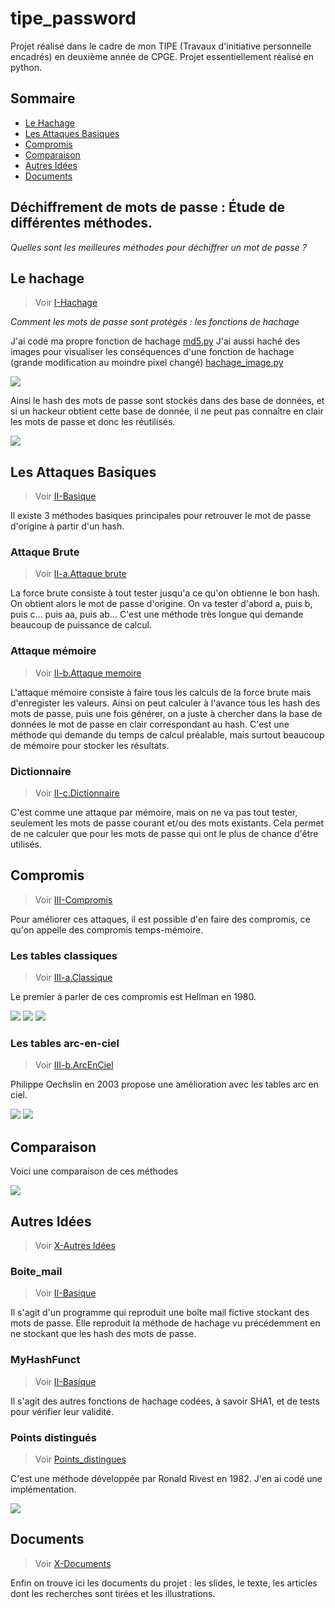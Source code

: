 # tipe_password

Projet réalisé dans le cadre de mon TIPE (Travaux d'initiative personnelle encadrés) en deuxième année de CPGE.
Projet essentiellement réalisé en python.

## Sommaire
- [Le Hachage](#le-hachage)
- [Les Attaques Basiques](#les-attaques-basiques)
- [Compromis](#compromis)
- [Comparaison](#comparaison)
- [Autres Idées](#autres-idées)
- [Documents](#documents)

## Déchiffrement de mots de passe : Étude de différentes méthodes.
*Quelles sont les meilleures méthodes pour déchiffrer un mot de passe ?*

## Le hachage

> Voir [I-Hachage](I-Hachage)

*Comment les mots de passe sont protégés : les fonctions de hachage*

J'ai codé ma propre fonction de hachage [md5.py](/I-Hachage/I-a.MyHash/md5.py)
J'ai aussi haché des images pour visualiser les conséquences d'une fonction de hachage (grande modification au moindre pixel changé) [hachage_image.py](/I-Hachage/I-b.Image_Hachee/hachage_image.py)

<img src="/X-Documents/Tipe_présentation/Tipe_présentation%20copie_page-0003.jpg" />

Ainsi le hash des mots de passe sont stockés dans des base de données, et si un hackeur obtient cette base de donnée, il ne peut pas connaître en clair les mots de passe et donc les réutilisés.

<img src="/X-Documents/Tipe_présentation/Tipe_présentation%20copie_page-0004.jpg" />

## Les Attaques Basiques

> Voir [II-Basique](II-Basique)

Il existe 3 méthodes basiques principales pour retrouver le mot de passe d'origine à partir d'un hash.

### Attaque Brute

> Voir [II-a.Attaque brute](II-Basique/II-a.Attaque%20brute)

La force brute consiste à tout tester jusqu'a ce qu'on obtienne le bon hash. On obtient alors le mot de passe d'origine.
On va tester d'abord a, puis b, puis c… puis aa, puis ab…
C'est une méthode très longue qui demande beaucoup de puissance de calcul.

### Attaque mémoire

> Voir [II-b.Attaque memoire](II-Basique/II-b.Attaque%20memoire)

L'attaque mémoire consiste à faire tous les calculs de la force brute mais d'enregister les valeurs. Ainsi on peut calculer à l'avance tous les hash des mots de passe, puis une fois générer, on a juste à chercher dans la base de données le mot de passe en clair correspondant au hash.
C'est une méthode qui demande du temps de calcul préalable, mais surtout beaucoup de mémoire pour stocker les résultats.

### Dictionnaire

> Voir [II-c.Dictionnaire](II-Basique/II-c.Dictionnaire)

C'est comme une attaque par mémoire, mais on ne va pas tout tester, seulement les mots de passe courant et/ou des mots existants. Cela permet de ne calculer que pour les mots de passe qui ont le plus de chance d'être utilisés.

## Compromis

> Voir [III-Compromis](III-Compromis)

Pour améliorer ces attaques, il est possible d'en faire des compromis, ce qu'on appelle des compromis temps-mémoire.

### Les tables classiques

> Voir [III-a.Classique](III-Compromis/III-a.Classique)

Le premier à parler de ces compromis est Hellman en 1980.

<img src="/X-Documents/Tipe_présentation/Tipe_présentation%20copie_page-0008.jpg" />

<img src="/X-Documents/Tipe_présentation/Tipe_présentation%20copie_page-0009.jpg" />

<img src="/X-Documents/Tipe_présentation/Tipe_présentation%20copie_page-0010.jpg" />

### Les tables arc-en-ciel

> Voir [III-b.ArcEnCiel](III-Compromis/III-b.ArcEnCiel)

Philippe Oechslin en 2003 propose une amélioration avec les tables arc en ciel.

<img src="/X-Documents/Tipe_présentation/Tipe_présentation%20copie_page-0013.jpg" />

<img src="/X-Documents/Tipe_présentation/Tipe_présentation%20copie_page-0014.jpg" />

## Comparaison

Voici une comparaison de ces méthodes 

<img src="/X-Documents/Tipe_présentation/Tipe_présentation%20copie_page-0018.jpg" />

## Autres Idées

> Voir [X-Autres Idées](X-Autres%20Idées)

### Boite_mail

> Voir [II-Basique](X-Autre%20idées/Boite_mail)

Il s'agit d'un programme qui reproduit une boîte mail fictive stockant des mots de passe. Elle reproduit la méthode de hachage vu précédemment en ne stockant que les hash des mots de passe.

### MyHashFunct

> Voir [II-Basique](X-Autre%20idées/MyHashFunct)

Il s'agit des autres fonctions de hachage codées, à savoir SHA1, et de tests pour vérifier leur validité.

### Points distingués

> Voir [Points_distingues](X-Autre%20idées/Points_distingues)

C'est une méthode développée par Ronald Rivest en 1982. J'en ai codé une implémentation.

<img src="/X-Documents/Tipe_présentation/Tipe_présentation%20copie_page-0021.jpg" />

## Documents

> Voir [X-Documents](X-Documents)

Enfin on trouve ici les documents du projet : les slides, le texte, les articles dont les recherches sont tirées et les illustrations.
